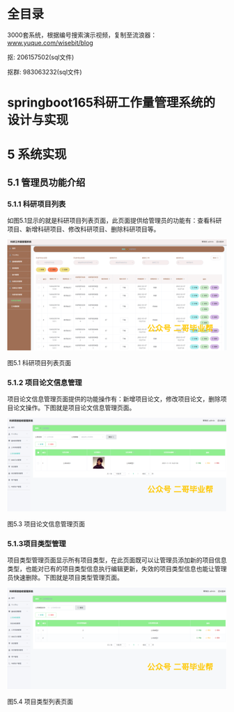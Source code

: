 # 全目录

3000套系统，根据编号搜索演示视频，复制至流浪器：www.yuque.com/wisebit/blog


<p>抠: 206157502(sql文件)</p>
<p>抠群: 983063232(sql文件)</p>


# springboot165科研工作量管理系统的设计与实现
# 5 系统实现
## 5.1 管理员功能介绍
### 5.1.1 科研项目列表
如图5.1显示的就是科研项目列表页面，此页面提供给管理员的功能有：查看科研项目、新增科研项目、修改科研项目、删除科研项目等。

![](/md/blog.015.png)

图5.1 科研项目列表页面
### 5.1.2 项目论文信息管理
项目论文信息管理页面提供的功能操作有：新增项目论文，修改项目论文，删除项目论文操作。下图就是项目论文信息管理页面。

![](/md/blog.016.png)

图5.3 项目论文信息管理页面
### 5.1.3项目类型管理
项目类型管理页面显示所有项目类型，在此页面既可以让管理员添加新的项目信息类型，也能对已有的项目类型信息执行编辑更新，失效的项目类型信息也能让管理员快速删除。下图就是项目类型管理页面。

![](/md/blog.017.png)

图5.4 项目类型列表页面




